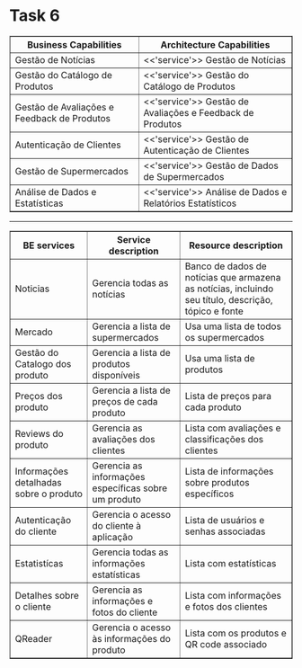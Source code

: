 # Task 6

<table border="1">
    <tr>
        <th>Business Capabilities</th>
        <th>Architecture Capabilities</th>
    </tr>
    <tr>
        <td>Gestão de Notícias</td>
        <td> <<'service'>> Gestão de Notícias</td>
    </tr>
    <tr>
        <td>Gestão do Catálogo de Produtos</td>
        <td><<'service'>> Gestão do Catálogo de Produtos</td>
    </tr>
    <tr>
        <td>Gestão de Avaliações e Feedback de Produtos</td>
        <td><<'service'>> Gestão de Avaliações e Feedback de Produtos</td>
    </tr>
    <tr>
        <td>Autenticação de Clientes</td>
        <td><<'service'>> Gestão de Autenticação de Clientes</td>
    </tr>
    <tr>
        <td>Gestão de Supermercados</td>
        <td><<'service'>> Gestão de Dados de Supermercados</td>
    </tr>
    <tr>
        <td>Análise de Dados e Estatísticas</td>
        <td><<'service'>> Análise de Dados e Relatórios Estatísticos</td>
    </tr>
</table>

<hr>

<table border="1">
    <tr>
        <th>BE services</th>
        <th>Service description</th>
        <th>Resource description</th>
    </tr>
    <tr>
        <td>Noticias</td>
        <td>Gerencia todas as notícias</td>
        <td>Banco de dados de notícias que armazena as notícias, incluindo seu título, descrição, tópico e fonte</td>
    </tr>
    <tr>
        <td>Mercado</td>
        <td>Gerencia a lista de supermercados</td>
        <td>Usa uma lista de todos os supermercados</td>
    </tr>
    <tr>
        <td>Gestão do Catalogo dos produto</td>
        <td>Gerencia a lista de produtos disponíveis</td>
        <td>Usa uma lista de produtos</td>
    </tr>
    <tr>
        <td>Preços dos produto</td>
        <td>Gerencia a lista de preços de cada produto</td>
        <td>Lista de preços para cada produto</td>
    </tr>
    <tr>
        <td>Reviews do produto</td>
        <td>Gerencia as avaliações dos clientes</td>
        <td>Lista com avaliações e classificações dos clientes</td>
    </tr>
    <tr>
        <td>Informações detalhadas sobre o produto</td>
        <td>Gerencia as informações específicas sobre um produto</td>
        <td>Lista de informações sobre produtos específicos</td>
    </tr>
    <tr>
        <td>Autenticação do cliente</td>
        <td>Gerencia o acesso do cliente à aplicação</td>
        <td>Lista de usuários e senhas associadas</td>
    </tr>
    <tr>
        <td>Estatistícas</td>
        <td>Gerencia todas as informações estatísticas</td>
        <td>Lista com estatísticas</td>
    </tr>
    <tr>
        <td>Detalhes sobre o cliente</td>
        <td>Gerencia as informações e fotos do cliente</td>
        <td>Lista com informações e fotos dos clientes</td>
    </tr>
    <tr>
        <td>QReader</td>
        <td>Gerencia o acesso às informações do produto</td>
        <td>Lista com os produtos e QR code associado</td>
    </tr>
</table>
